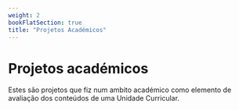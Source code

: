 ```yaml
---
weight: 2
bookFlatSection: true
title: "Projetos Académicos"
---
```


# Projetos académicos
Estes são projetos que fiz num ambito académico como elemento de avaliação dos conteúdos de uma Unidade Curricular.